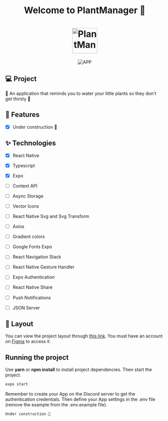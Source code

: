 
<h1 align="center">
  Welcome to PlantManager 👋
</h1>
<h1 align="center">
 <img alt="PlantManager" height="80" title="" src="https://i.imgur.com/ysK5tLM.png" />
</h1>

<p align="center">

 <img src="https://i.imgur.com/TMGRAXt.png" alt="APP"/>
</p>



## 💻 Project
🌱 An application that reminds you to water your little plants so they don't get thirsty 🌊

## 🔨 Features

- [X] Under construction 🚧


## ✨ Technologies

- [X] React Native
- [X] Typescript
- [X] Expo
- [ ] Context API
- [ ] Async Storage
- [ ] Vector Icons
- [ ] React Native Svg and Svg Transform
- [ ] Axios
- [ ] Gradient colors
- [ ] Google Fonts Expo
- [ ] React Navigation Stack
- [ ] React Native Gesture Handler
- [ ] Expo Authentication
- [ ] React Native Share
- [ ] Push Notifications
- [ ] JSON Server


## 🔖 Layout

You can view the project layout through [this link](https://www.figma.com/file/HhBDkd4v1XesZIYkZ3fFWp/PlantManager). You must have an account on [Figma](http://figma.com/) to access it.


## Running the project

Use **yarn** or **npm install** to install project dependencies.
Then start the project.

```cl
expo start
```

Remember to create your App on the Discord server to get the authentication credentials. Then define your App settings in the .env file (remove the example from the .env.example file).
 
 ```cl
Under construction 🚧
```



